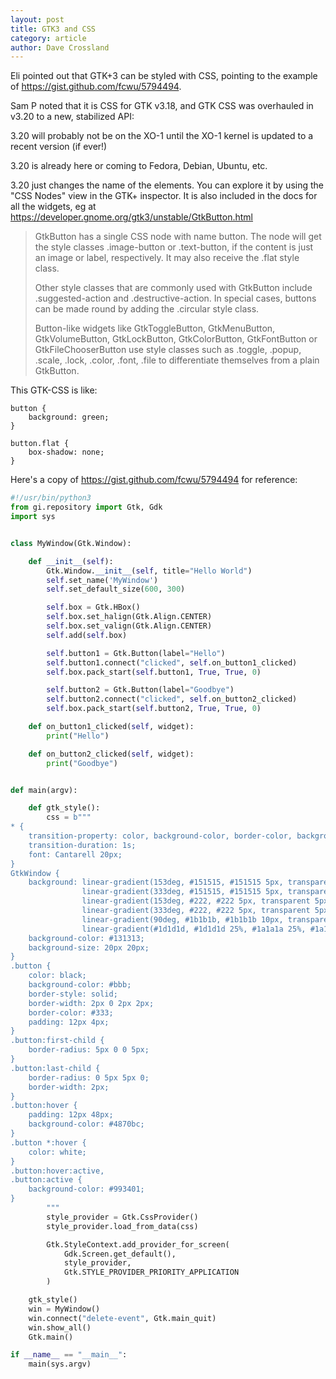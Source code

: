 ```yaml
---
layout: post
title: GTK3 and CSS
category: article
author: Dave Crossland
---
```


Eli pointed out that GTK+3 can be styled with CSS, pointing to the example of <https://gist.github.com/fcwu/5794494>.

Sam P noted that it is CSS for GTK v3.18, and GTK CSS was overhauled in v3.20 to a new, stabilized API:

3.20 will probably not be on the XO-1 until the XO-1 kernel is updated to a recent version (if ever!) 

3.20 is already here or coming to Fedora, Debian, Ubuntu, etc.

3.20 just changes the name of the elements. 
You can explore it by using the "CSS Nodes" view in the GTK+ inspector. 
It is also included in the docs for all the widgets, eg at <https://developer.gnome.org/gtk3/unstable/GtkButton.html>

> GtkButton has a single CSS node with name button. The node will get the style classes .image-button or .text-button, if the content is just an image or label, respectively. It may also receive the .flat style class.
>
> Other style classes that are commonly used with GtkButton include .suggested-action and .destructive-action. In special cases, buttons can be made round by adding the .circular style class.
>
> Button-like widgets like GtkToggleButton, GtkMenuButton, GtkVolumeButton, GtkLockButton, GtkColorButton, GtkFontButton or GtkFileChooserButton use style classes such as .toggle, .popup, .scale, .lock, .color, .font, .file to differentiate themselves from a plain GtkButton.

This GTK-CSS is like:

```
button {
    background: green;
}

button.flat {
    box-shadow: none;
}
```

Here's a copy of <https://gist.github.com/fcwu/5794494> for reference:

```python
#!/usr/bin/python3
from gi.repository import Gtk, Gdk
import sys


class MyWindow(Gtk.Window):

    def __init__(self):
        Gtk.Window.__init__(self, title="Hello World")
        self.set_name('MyWindow')
        self.set_default_size(600, 300)

        self.box = Gtk.HBox()
        self.box.set_halign(Gtk.Align.CENTER)
        self.box.set_valign(Gtk.Align.CENTER)
        self.add(self.box)

        self.button1 = Gtk.Button(label="Hello")
        self.button1.connect("clicked", self.on_button1_clicked)
        self.box.pack_start(self.button1, True, True, 0)

        self.button2 = Gtk.Button(label="Goodbye")
        self.button2.connect("clicked", self.on_button2_clicked)
        self.box.pack_start(self.button2, True, True, 0)

    def on_button1_clicked(self, widget):
        print("Hello")

    def on_button2_clicked(self, widget):
        print("Goodbye")


def main(argv):

    def gtk_style():
        css = b"""
* {
    transition-property: color, background-color, border-color, background-image, padding, border-width;
    transition-duration: 1s;
    font: Cantarell 20px;
}
GtkWindow {
    background: linear-gradient(153deg, #151515, #151515 5px, transparent 5px) 0 0,
                linear-gradient(333deg, #151515, #151515 5px, transparent 5px) 10px 5px,
                linear-gradient(153deg, #222, #222 5px, transparent 5px) 0 5px,
                linear-gradient(333deg, #222, #222 5px, transparent 5px) 10px 10px,
                linear-gradient(90deg, #1b1b1b, #1b1b1b 10px, transparent 10px),
                linear-gradient(#1d1d1d, #1d1d1d 25%, #1a1a1a 25%, #1a1a1a 50%, transparent 50%, transparent 75%, #242424 75%, #242424);
    background-color: #131313;
    background-size: 20px 20px;
}
.button {
    color: black;
    background-color: #bbb;
    border-style: solid;
    border-width: 2px 0 2px 2px;
    border-color: #333;
    padding: 12px 4px;
}
.button:first-child {
    border-radius: 5px 0 0 5px;
}
.button:last-child {
    border-radius: 0 5px 5px 0;
    border-width: 2px;
}
.button:hover {
    padding: 12px 48px;
    background-color: #4870bc;
}
.button *:hover {
    color: white;
}
.button:hover:active,
.button:active {
    background-color: #993401;
}
        """
        style_provider = Gtk.CssProvider()
        style_provider.load_from_data(css)

        Gtk.StyleContext.add_provider_for_screen(
            Gdk.Screen.get_default(),
            style_provider,
            Gtk.STYLE_PROVIDER_PRIORITY_APPLICATION
        )

    gtk_style()
    win = MyWindow()
    win.connect("delete-event", Gtk.main_quit)
    win.show_all()
    Gtk.main()

if __name__ == "__main__":
    main(sys.argv)
```
